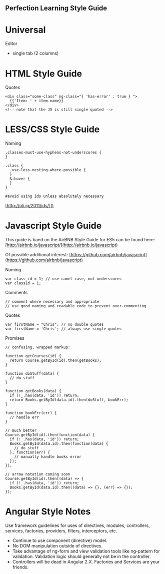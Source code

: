 ## Perfection Learning Style Guide

# Universal

Editor
- single tab (2 columns)


# HTML Style Guide

Quotes

```
<div class="some-class" ng-class="{ 'has-error' : true } ">
  {{'Item: ' + item.name}}
</div>
<!-- note that the JS is still single quoted -->
```

# LESS/CSS Style Guide

Naming

```
.classes-must-use-hyphens-not-underscores {
}

.class {
  .use-less-nesting-where-possible {
  }
  &:hover {
  }
}

#avoid using ids unless absolutely necessary
```
[http://oli.jp/2011/ids/]()

# Javascript Style Guide

This guide is baed on the AirBNB Style Guide for ES5 can be found here:
[http://airbnb.io/javascript/](http://airbnb.io/javascript)

Of possible additional interest:
[https://github.com/airbnb/javascript](https://github.com/airbnb/javascript)

Naming

```
var class_id = 1; // use camel case, not underscores
var classId = 1;
```

Comments

```
// comment where necessary and appropriate
// use good naming and readable code to prevent over-commenting

```

Quotes

```
var firstName = "Chris"; // no double quotes
var firstName = 'Chris'; // always use single quotes
```

Promises

```
// confusing, wrapped markup:

function getCourses(id) {
  return Course.getById(id).then(getBooks);
}

function doStuff(data) {
  // do stuff
}

function getBooks(data) {
  if (!_.has(data, 'id')) return;
  return Books.getById(data.id).then(doStuff, bookErr);
}

function bookErr(err) {
  // handle err
}

// much better
Course.getById(id).then(function(data) {
  if (!_.has(data, 'id')) return;
  Books.getById(data.id).then(function(data) {
  	// do stuff
  }, function(err) {
  	// manually handle books error
  });
});

// arrow notation coming soon
Course.getById(id).then((data) => {
  if (!_.has(data, 'id')) return;
  Books.getById(data.id).then((data) => {}, (err) => {});
});
```

# Angular Style Notes

Use framework guidelines for uses of directives, modules, controllers, services, factories, providers, filters, interceptors, etc.

- Continue to use component (directive) model.
- No DOM manipulation outside of directives.
- Take advantage of ng-form and view validation tools like ng-pattern for validation. Validation logic should generally not be in the controller.
- Controllers will be dead in Angular 2.X. Factories and Services are your friends.
